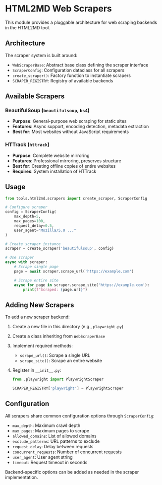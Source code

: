# HTML2MD Web Scrapers

This module provides a pluggable architecture for web scraping backends in the
HTML2MD tool.

## Architecture

The scraper system is built around:

- `WebScraperBase`: Abstract base class defining the scraper interface
- `ScraperConfig`: Configuration dataclass for all scrapers
- `create_scraper()`: Factory function to instantiate scrapers
- `SCRAPER_REGISTRY`: Registry of available backends

## Available Scrapers

### BeautifulSoup (`beautifulsoup`, `bs4`)

- **Purpose**: General-purpose web scraping for static sites
- **Features**: Async support, encoding detection, metadata extraction
- **Best for**: Most websites without JavaScript requirements

### HTTrack (`httrack`)

- **Purpose**: Complete website mirroring
- **Features**: Professional mirroring, preserves structure
- **Best for**: Creating offline copies of entire websites
- **Requires**: System installation of HTTrack

## Usage

```python
from tools.html2md.scrapers import create_scraper, ScraperConfig

# Configure scraper
config = ScraperConfig(
    max_depth=5,
    max_pages=100,
    request_delay=0.5,
    user_agent="Mozilla/5.0 ..."
)

# Create scraper instance
scraper = create_scraper('beautifulsoup', config)

# Use scraper
async with scraper:
    # Scrape single page
    page = await scraper.scrape_url('https://example.com')

    # Scrape entire site
    async for page in scraper.scrape_site('https://example.com'):
        print(f"Scraped: {page.url}")
```

## Adding New Scrapers

To add a new scraper backend:

1. Create a new file in this directory (e.g., `playwright.py`)
2. Create a class inheriting from `WebScraperBase`
3. Implement required methods:
   - `scrape_url()`: Scrape a single URL
   - `scrape_site()`: Scrape an entire website
4. Register in `__init__.py`:

   ```python
   from .playwright import PlaywrightScraper

   SCRAPER_REGISTRY['playwright'] = PlaywrightScraper
   ```

## Configuration

All scrapers share common configuration options through `ScraperConfig`:

- `max_depth`: Maximum crawl depth
- `max_pages`: Maximum pages to scrape
- `allowed_domains`: List of allowed domains
- `exclude_patterns`: URL patterns to exclude
- `request_delay`: Delay between requests
- `concurrent_requests`: Number of concurrent requests
- `user_agent`: User agent string
- `timeout`: Request timeout in seconds

Backend-specific options can be added as needed in the scraper implementation.
